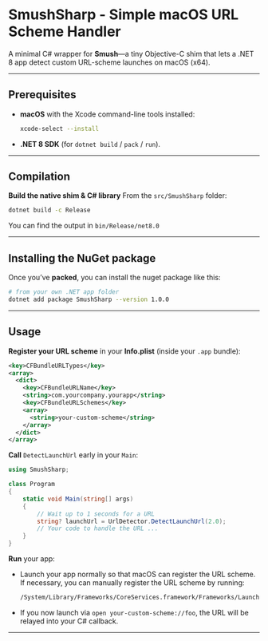 # SmushSharp - Simple macOS URL Scheme Handler

A minimal C# wrapper for **Smush**—a tiny Objective-C shim that lets a .NET 8 app detect custom URL-scheme launches on macOS (x64).

---

## Prerequisites

- **macOS** with the Xcode command-line tools installed:
  ```bash
  xcode-select --install
  ```
- **.NET 8 SDK** (for `dotnet build` / `pack` / `run`).

---

## Compilation

**Build the native shim & C# library**
From the `src/SmushSharp` folder:
```bash
dotnet build -c Release
```
You can find the output in `bin/Release/net8.0`

---

## Installing the NuGet package

Once you’ve **packed**, you can install the nuget package like this:

```bash
# from your own .NET app folder
dotnet add package SmushSharp --version 1.0.0
```
---

## Usage

**Register your URL scheme** in your **Info.plist** (inside your `.app` bundle):

```xml
<key>CFBundleURLTypes</key>
<array>
  <dict>
    <key>CFBundleURLName</key>
    <string>com.yourcompany.yourapp</string>
    <key>CFBundleURLSchemes</key>
    <array>
      <string>your-custom-scheme</string>
    </array>
  </dict>
</array>
```

**Call** `DetectLaunchUrl` early in your `Main`:

```csharp
using SmushSharp;

class Program
{
    static void Main(string[] args)
    {
        // Wait up to 1 seconds for a URL
        string? launchUrl = UrlDetector.DetectLaunchUrl(2.0);
        // Your code to handle the URL ...
    }
}
```

**Run** your app:
 - Launch your app normally so that macOS can register the URL scheme. If necessary, you can manually register the URL scheme by running:
     ```bash
     /System/Library/Frameworks/CoreServices.framework/Frameworks/LaunchServices.framework/Support/lsregister -f <yourAppPath>.app
     ```
 - If you now launch via `open your-custom-scheme://foo`, the URL will be relayed into your C# callback.

---